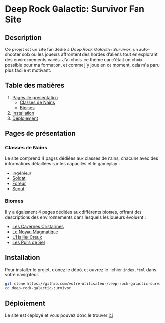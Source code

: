 # Deep Rock Galactic: Survivor Fan Site

## Description
Ce projet est un site fan dédié à *Deep Rock Galactic: Survivor*, un auto-shooter solo où les joueurs affrontent des hordes d'aliens tout en explorant des environnements variés. J'ai choisi ce thème car c'était un choix possible pour ma formation, et comme j'y joue en ce moment, cela m'a paru plus facile et motivant.

## Table des matières
1. [Pages de présentation](#pages-de-présentation)
   - [Classes de Nains](#classes-de-nains)
   - [Biomes](#biomes)
2. [Installation](#installation)
3. [Déploiement](#déploiement)

## Pages de présentation

### Classes de Nains
Le site comprend 4 pages dédiées aux classes de nains, chacune avec des informations détaillées sur les capacités et le gameplay :
- [Ingénieur](https://alexandrethedwarf.github.io/Molengeek-selection/public/pages/classes/page_ingenieur.html) 
- [Soldat](https://alexandrethedwarf.github.io/Molengeek-selection/public/pages/classes/page_soldat.html) 
- [Foreur](https://alexandrethedwarf.github.io/Molengeek-selection/public/pages/classes/page_foreur.html) 
- [Scout](https://alexandrethedwarf.github.io/Molengeek-selection/public/pages/classes/page_scout.html) 

### Biomes
Il y a également 4 pages dédiées aux différents biomes, offrant des descriptions des environnements dans lesquels les joueurs évoluent :
- [Les Cavernes Cristallines](https://alexandrethedwarf.github.io/Molengeek-selection/public/pages/biomes/Cavernes_Cristallines.html) 
- [Le Noyau Magmatique](https://alexandrethedwarf.github.io/Molengeek-selection/public/pages/biomes/Noyau_Magmatique.html) 
- [L'Hallier Creux](https://alexandrethedwarf.github.io/Molengeek-selection/public/pages/biomes/Hallier_Creux.html) 
- [Les Puits de Sel](https://alexandrethedwarf.github.io/Molengeek-selection/public/pages/biomes/Puits_de_Sel.html) 

## Installation
Pour installer le projet, clonez le dépôt et ouvrez le fichier `index.html` dans votre navigateur.

```bash
git clone https://github.com/votre-utilisateur/deep-rock-galactic-survivor.git
cd deep-rock-galactic-survivor
```

## Déploiement

Le site est déployé et vous pouvez donc le trouver [ici](https://alexandrethedwarf.github.io/Molengeek-selection/)